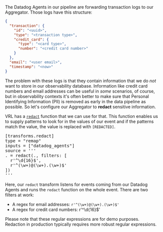 The Datadog Agents in our pipeline are forwarding transaction logs to our Aggregator. Those logs
have this structure:

```json
{
  "transaction": {
    "id": "<uuid>",
    "type": "<transaction type>",
    "credit_card": {
      "type": "<card type>",
      "number": "<credit card number>"
    }
  },
  "email": "<user email>",
  "timestamp": "<now>"
}
```

The problem with these logs is that they contain information that we do *not* want to store in our
observability database. Information like credit card numbers and email addresses can be useful in
*some* scenarios, of course, but in observability contexts it's often better to make sure that
Personal Identifying Information (PII) is removed as early in the data pipeline as possible. So
let's configure our Aggregator to **redact** sensitive information.

VRL has a [`redact`][redact] function that we can use for that. This function enables us to
supply patterns to look for in the values of our event and if the patterns match the value, the
value is replaced with `[REDACTED]`.

<pre class="file" data-filename="aggregator/vector/aggregator/vector.toml" data-target="insert" data-marker="#insert-redaction-transform">[transforms.redact]
type = "remap"
inputs = ["datadog_agents"]
source = '''
. = redact(., filters: [
  r'^\d{16}$',
  r'^(\w+)@(\w+).(\w+)$'
])
'''</pre>

Here, our `redact` transform listens for events coming from our Datadog Agents and runs the `redact` function on the
whole event. There are two filters at work:

* A regex for email addresses: `r'^(\w+)@(\w+).(\w+)$'`
* A regex for credit card numbers: r'^\d{16}$'

Please note that these regular expressions are for demo purposes. Redaction in production typically requires more robust
regular expressions.

[redact]: https://vrl.dev/functions/#redact